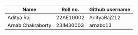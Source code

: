 **Name** | **Roll no.** | **Github username**
---------|--------------|--------------------
Aditya Raj | 22AE10002 | AdityaRaj212
Arnab Chakraborty | 23IM30003 | arnabc13
